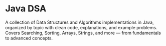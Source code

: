 # Java DSA
A collection of Data Structures and Algorithms implementations in Java, organized by topic with clean code, explanations, and example problems. Covers Searching, Sorting, Arrays, Strings, and more — from fundamentals to advanced concepts.
